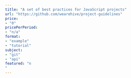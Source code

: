 ```yaml
---
title: "A set of best practices for JavaScript projects"
url: "https://github.com/wearehive/project-guidelines"
price: 
- "0"
pricePerPeriod: 
- "n/a"
format: 
- "example"
- "tutorial"
subject: 
- "git"
- "api"
featured: "n"
---
```

